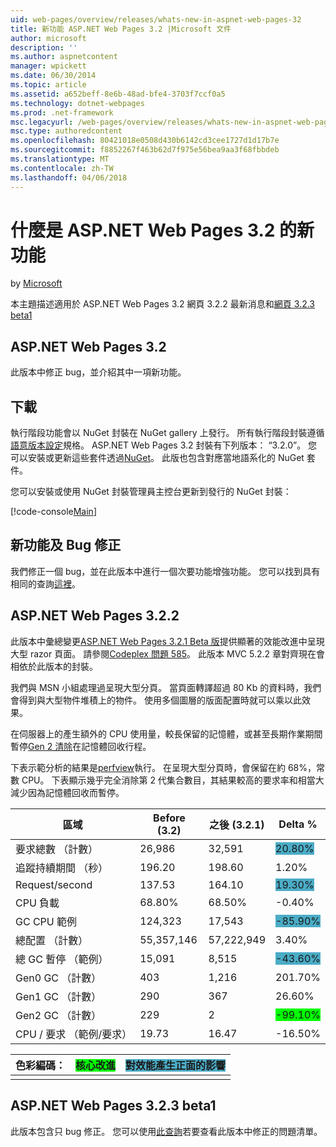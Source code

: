 ```yaml
---
uid: web-pages/overview/releases/whats-new-in-aspnet-web-pages-32
title: 新功能 ASP.NET Web Pages 3.2 |Microsoft 文件
author: microsoft
description: ''
ms.author: aspnetcontent
manager: wpickett
ms.date: 06/30/2014
ms.topic: article
ms.assetid: a652beff-8e6b-48ad-bfe4-3703f7ccf0a5
ms.technology: dotnet-webpages
ms.prod: .net-framework
msc.legacyurl: /web-pages/overview/releases/whats-new-in-aspnet-web-pages-32
msc.type: authoredcontent
ms.openlocfilehash: 80421018e0508d430b6142cd3cee1727d1d17b7e
ms.sourcegitcommit: f8852267f463b62d7f975e56bea9aa3f68fbbdeb
ms.translationtype: MT
ms.contentlocale: zh-TW
ms.lasthandoff: 04/06/2018
---
```

<a name="whats-new-in-aspnet-web-pages-32"></a>什麼是 ASP.NET Web Pages 3.2 的新功能
====================
by [Microsoft](https://github.com/microsoft)

本主題描述適用於 ASP.NET Web Pages 3.2 網頁 3.2.2 最新消息和[網頁 3.2.3 beta1](https://blogs.msdn.com/b/webdev/archive/2014/12/17/asp-net-mvc-5-2-3-web-pages-5-2-3-and-web-api-5-2-3-beta-releases.aspx)

## <a name="aspnet-web-pages-32"></a>ASP.NET Web Pages 3.2

此版本中修正 bug，並介紹其中一項新功能。

## <a name="download"></a>下載

執行階段功能會以 NuGet 封裝在 NuGet gallery 上發行。 所有執行階段封裝遵循[語意版本設定](http://semver.org/)規格。 ASP.NET Web Pages 3.2 封裝有下列版本： &ldquo;3.2.0&rdquo;。 您可以安裝或更新這些套件透過[NuGet](http://www.nuget.org/packages/Microsoft.AspNet.WebPages/)。 此版也包含對應當地語系化的 NuGet 套件。

您可以安裝或使用 NuGet 封裝管理員主控台更新到發行的 NuGet 封裝：

[!code-console[Main](whats-new-in-aspnet-web-pages-32/samples/sample1.cmd)]

## <a name="new-feature-and-bug-fix"></a>新功能及 Bug 修正

我們修正一個 bug，並在此版本中進行一個次要功能增強功能。 您可以找到具有相同的查詢[這裡](https://aspnetwebstack.codeplex.com/workitem/list/advanced?keyword=&amp;status=Closed&amp;type=All&amp;priority=All&amp;release=v5.2%20RC|v5.2%20RTM&amp;assignedTo=All&amp;component=Web%20Pages%2FRazor&amp;sortField=Id&amp;sortDirection=Descending&amp;page=0&amp;reasonClosed=Fixed)。

## <a name="aspnet-web-pages-322"></a>ASP.NET Web Pages 3.2.2

此版本中彙總變更[ASP.NET Web Pages 3.2.1 Beta 版](https://blogs.msdn.com/b/webdev/archive/2014/07/28/announcing-the-beta-release-of-web-pages-3-2-1.aspx)提供顯著的效能改進中呈現大型 razor 頁面。 請參閱[Codeplex 問題 585](https://aspnetwebstack.codeplex.com/workitem/585)。 此版本 MVC 5.2.2 章對齊現在會相依於此版本的封裝。

我們與 MSN 小組處理過呈現大型分頁。 當頁面轉譯超過 80 Kb 的資料時，我們會得到與大型物件堆積上的物件。 使用多個圖層的版面配置時就可以乘以此效果。

在伺服器上的產生額外的 CPU 使用量，較長保留的記憶體，或甚至長期作業期間暫停[Gen 2 清除](https://msdn.microsoft.com/en-us/library/ms973837.aspx)在記憶體回收行程。

下表示範分析的結果是[perfview](https://channel9.msdn.com/Series/PerfView-Tutorial)執行。 在呈現大型分頁時，會保留在約 68%，常數 CPU。 下表顯示幾乎完全消除第 2 代集合數目，其結果較高的要求率和相當大減少因為記憶體回收而暫停。

| **區域** | **Before (3.2)** | **之後 (3.2.1)** | **Delta %** |
| --- | --- | --- | --- |
| 要求總數 （計數） | 26,986 | 32,591 | <font style="background-color: #4bacc6">20.80%</font> |
| 追蹤持續期間 （秒） | 196.20 | 198.60 | 1.20% |
| Request/second | 137.53 | 164.10 | <font style="background-color: #4bacc6">19.30%</font> |
| CPU 負載 | 68.80% | 68.50% |  -0.40% |
| GC CPU 範例 | 124,323 | 17,543 | <font style="background-color: #4bacc6">-85.90%</font> |
| 總配置 （計數） | 55,357,146 | 57,222,949 | 3.40% |
| 總 GC 暫停 （範例） | 15,091 | 8,515 | <font style="background-color: #4bacc6">-43.60%</font> |
| Gen0 GC （計數） | 403 | 1,216 | 201.70% |
| Gen1 GC （計數） | 290 | 367 | 26.60% |
| Gen2 GC （計數） | 229 | 2 | <font style="background-color: #00ff00">-99.10%</font> |
| CPU / 要求 （範例/要求） | 19.73 | 16.47 | -16.50% |

| 色彩編碼： | <font style="background-color: #00ff00">核心改進</font> | <font style="background-color: #4bacc6">對效能產生正面的影響</font> |
|---------------|-----------------------------------------------------------------|-------------------------------------------------------------------------------|
|               |                                                                 |                                                                               |

## <a name="aspnet-web-pages-323-beta1"></a>ASP.NET Web Pages 3.2.3 beta1

此版本包含只 bug 修正。 您可以使用[此查詢](https://aspnetwebstack.codeplex.com/workitem/list/advanced?keyword=&amp;status=Closed&amp;type=All&amp;priority=All&amp;release=v5.2.3%20Beta&amp;assignedTo=All&amp;component=Web%20Pages%2FRazor&amp;sortField=LastUpdatedDate&amp;sortDirection=Descending&amp;page=0&amp;reasonClosed=Fixed)若要查看此版本中修正的問題清單。
